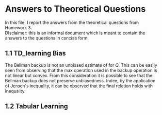 # Answers to Theoretical Questions

In this file, I report the answers from the theoretical questions from Homework 3.  
Disclaimer: this is an informal document which is meant to contain the answers to the questions in concise form.

## 1.1 TD_learning Bias
The Bellman backup is not an unbiased estimate of for $Q$. This can be easily seen from observing that the max operation used in the backup operation is not linear but convex. From this consideration it is possible to see that the Bellman backup does not preserve unbiasedness. Indee, by the application of Jensen's inequality, it can be observed that the final relation holds with inequality.


## 1.2 Tabular Learning